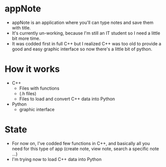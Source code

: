 # appNote
* appNote is an application where you'll can type notes and save them with title.
* It's currently un-working, because I'm still an IT student so I need a little bit more time.
* It was codded first in full C++ but I realized C++ was too old to provide a good and easy graphic interface so now there's a little bit of python. 

# How it works 

- C++ 
    - Files with functions
    - (.h files)
    - Files to load and convert C++ data into Python 
- Python 
    - graphic interface 

# State 
* For now on, I've codded few functions in C++, and basically all you need for this type of app (create note, view note, search a specific note ...)
* I'm trying now to load C++ data into Python 